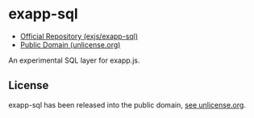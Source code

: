 exapp-sql
=========

  * [Official Repository (exjs/exapp-sql)](https://github.com/exjs/exapp-sql)
  * [Public Domain (unlicense.org)](http://unlicense.org)

An experimental SQL layer for exapp.js.

License
-------

exapp-sql has been released into the public domain, [see unlicense.org](http://unlicense.org/).
